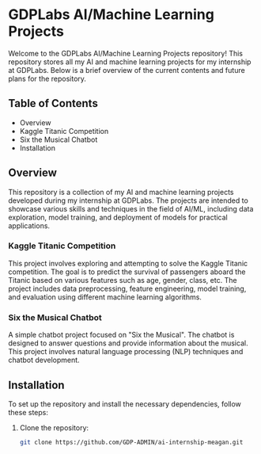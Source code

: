 # GDPLabs AI/Machine Learning Projects

Welcome to the GDPLabs AI/Machine Learning Projects repository! This repository stores all my AI and machine learning projects for my internship at GDPLabs. Below is a brief overview of the current contents and future plans for the repository.

## Table of Contents

- Overview
- Kaggle Titanic Competition
- Six the Musical Chatbot
- Installation

## Overview

This repository is a collection of my AI and machine learning projects developed during my internship at GDPLabs. The projects are intended to showcase various skills and techniques in the field of AI/ML, including data exploration, model training, and deployment of models for practical applications.

### Kaggle Titanic Competition

This project involves exploring and attempting to solve the Kaggle Titanic competition. The goal is to predict the survival of passengers aboard the Titanic based on various features such as age, gender, class, etc. The project includes data preprocessing, feature engineering, model training, and evaluation using different machine learning algorithms.

### Six the Musical Chatbot

A simple chatbot project focused on "Six the Musical". The chatbot is designed to answer questions and provide information about the musical. This project involves natural language processing (NLP) techniques and chatbot development.

## Installation

To set up the repository and install the necessary dependencies, follow these steps:

1. Clone the repository:
   ```bash
   git clone https://github.com/GDP-ADMIN/ai-internship-meagan.git


